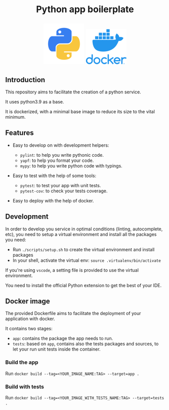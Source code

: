 <h1 align="center">Python app boilerplate

![Python Logo](assets/python.png)
![Docker Logo](assets/docker.png)

</h1>

## Introduction

This repository aims to facilitate the creation of a python service.

It uses python3.9 as a base.

It is dockerized, with a minimal base image to reduce its size to the vital minimum.

## Features

- Easy to develop on with development helpers:

  - `pylint`: to help you write pythonic code.
  - `yapf`: to help you format your code.
  - `mypy`: to help you write python code with typings.

- Easy to test with the help of some tools:

  - `pytest`: to test your app with unit tests.
  - `pytest-cov`: to check your tests coverage.

- Easy to deploy with the help of docker.

## Development

In order to develop you service in optimal conditions (linting, autocomplete, etc),
you need to setup a virtual environment and install all the packages you need:

- Run `./scripts/setup.sh` to create the virtual environment and install packages
- In your shell, activate the virtual env: `source .virtualenv/bin/activate`

If you're using `vscode`, a setting file is provided to use the virtual environment.

You need to install the official Python extension to get the best of your IDE.

## Docker image

The provided Dockerfile aims to facilitate the deployment of your application with docker.

It contains two stages:

- `app`: contains the package the app needs to run.
- `tests`: based on `app`, contains also the tests packages and sources, to let your run unit tests inside the container.

### Build the app

Run `docker build --tag=<YOUR_IMAGE_NAME:TAG> --target=app .`

### Build with tests

Run `docker build --tag=<YOUR_IMAGE_WITH_TESTS_NAME:TAG> --target=tests .`
